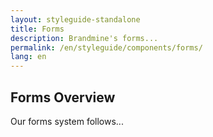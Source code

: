 ```yaml
---
layout: styleguide-standalone
title: Forms
description: Brandmine's forms...
permalink: /en/styleguide/components/forms/
lang: en
---
```


## Forms Overview

Our forms system follows...